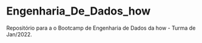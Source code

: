 # Engenharia_De_Dados_how
Repositório para a o Bootcamp de Engenharia de Dados da how - Turma de Jan/2022.
